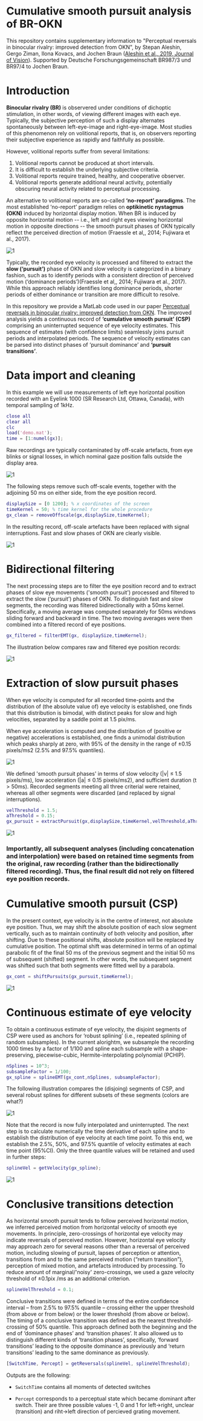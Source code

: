 # Cumulative smooth pursuit analysis of BR-OKN
This repository contains supplementary information to "Perceptual reversals in binocular rivalry: improved detection from OKN", by Stepan Aleshin, Gergo Ziman, Ilona Kovacs, and Jochen Braun ([Aleshin et al., 2019, Journal of Vision](https://jov.arvojournals.org/article.aspx?articleid=2728678)).  Supported by Deutsche Forschungsgemeinschaft BR987/3 und BR97/4 to Jochen Braun.
<!---
## Citing
If you use the code from this repo in a publication you can thus cite it using the following:
????i??. <details><summary>BibTex</summary>
<p>

#### ????
<p>  
</details>
-->

# Introduction
**Binocular rivalry (BR)** is observered under conditions of dichoptic stimulation, in other words, of viewing different images with each eye.  Typically, the subjective perception of such a display alternates spontaneously between left-eye-image and  right-eye-image.  Most studies of this phenomenon rely on volitional reports, that is, on observers reporting their subjective experience as rapidly and faithfully as possible. 

However, volitional reports suffer from several limitations:
1. Volitional reports cannot be produced at short intervals.
2. It is difficult to establish the underlying subjective criteria.
3. Volitional reports require trained, healthy, and cooperative observer. 
4. Volitional reports generate additional neural activity, potentially obscuring neural activity related to perceptual processing.

An alternative to volitional reports are so-called **‘no-report’ paradigms**. The most established ‘no-report’ paradigm relies on **optikinetic nystagmus (OKN)** induced by horizontal display motion.  When BR is induced by opposite horizontal motion -- i.e., left and right eyes viewing horizontal motion in opposite directions -- the smooth pursuit phases of OKN typically reflect the perceived direction of motion (Fraessle et al,, 2014; Fujiwara et al., 2017). 


![1](./png/intro.png)

Typically, the recorded eye velocity is processed and filtered to extract the **slow (‘pursuit’)** phase of OKN and slow velocity is categorized in a binary fashion, such as to identify periods with a consistent direction of perceived motion (‘dominance periods’)(Fraessle et al,, 2014; Fujiwara et al., 2017). While this approach reliably identifies long dominance periods, shorter periods of either dominance or transition are more difficult to resolve.

In this repository we provide a MatLab code used in our paper [Perceptual reversals in binocular rivalry: improved detection from OKN](??). The improved analysis yields a continuous record of **‘cumulative smooth pursuit’ (CSP)** comprising an uninterrupted sequence of eye velocity estimates.  This sequence of estimates (with confidence limits) seamlessly joins pursuit periods and interpolated periods. The sequence of velocity estimates can be parsed into distinct phases of ‘pursuit dominance’ and **‘pursuit transitions’**.

# Data import and cleaning
In this example we will use measurements of left eye horizontal position recorded with an Eyelink 1000 (SR Research Ltd, Ottawa, Canada), with temporal sampling of 1kHz. 

```matlab
close all
clear all
clc
load('demo.mat');
time = [1:numel(gx)];
```

Raw recordings are typically contaminated by off-scale artefacts, from eye blinks or signal losses, in which nominal gaze position falls outside the display area.

![1](./png/fig1.png)

The following steps remove such off-scale events, together with the adjoining 50 ms on either side, from the eye position record.

```matlab
displaySize = [0 1200]; % x coordinates of the screen
timeKernel = 50; % time kernel for the whole procedure
gx_clean = removeOffscale(gx,displaySize,timeKernel);
```

In the resulting record, off-scale artefacts have been replaced with signal interruptions. Fast and slow phases of OKN are clearly visible.

![1](./png/fig2.png)

# Bidirectional filtering
The next processing steps are to filter the eye position record and to extract phases of slow eye movements ('smooth pursuit')  processed and filtered to extract the slow (‘pursuit’) phases of OKN. To distinguish fast and slow segments, the recording was filtered bidirectionally with a 50ms kernel. Specifically, a moving average was computed separately for 50ms windows sliding forward and backward in time. The two moving averages were then combined into a filtered record of eye positions. 

```matlab
gx_filtered = filterEMT(gx, displaySize,timeKernel);
```

The illustration below compares raw and filtered eye position records:

![1](./png/fig3.png)

# Extraction of slow pursuit phases
When eye velocity is computed for all recorded time-points and the distribution of (the absolute value of) eye velocity is established, one finds that this distribution is bimodal, with distinct peaks for slow and high velocities, separated by a saddle point at 1.5 pix/ms.

When eye acceleration is computed and the distribution of (positive or negative) accelerations is established, one finds a unimodal distribution which peaks sharply at zero, with 95% of the density in the range of ±0.15 pixels/ms2 (2.5% and 97.5% quantiles).

![1](./png/fig4.png)

We defined 'smooth pursuit phases' in terms of slow velocity (|v| ≤ 1.5 pixels/ms), low acceleration (|a|  ≤ 0.15 pixels/ms2), and sufficient duration (t > 50ms).  Recorded segments meeting all three criterial were retained, whereas all other segments were discarded (and replaced by signal interruptions).

```matlab
velThreshold = 1.5;
aThreshold = 0.15;
gx_pursuit = extractPursuit(gx,displaySize,timeKernel,velThreshold,aThreshold);
```

![1](./png/fig5.png)

### Importantly, all subsequent analyses (including concatenation and interpolation) were based on retained time segments from the original, raw recording (rather than the bidirectionally filtered recording). Thus, the final result did not rely on filtered eye position records. ###

# Cumulative smooth pursuit (CSP)
In the present context, eye velocity is in the centre of interest, not absolute eye position. Thus, we may shift the absolute position of each slow segment vertically, such as to maintain continuity of both velocity and position, after shifting. Due to these positional shifts, absolute position will be replaced by cumulative position. The optimal shift was determined in terms of an optimal parabolic fit of the final 50 ms of the previous segment and the initial 50 ms of subsequent (shifted) segment. In other words, the subsequent segment was shifted such that both segments were fitted well by a parabola.

```matlab
gx_cont = shiftPursuits(gx_pursuit,timeKernel);
```

![1](./png/fig6.png)

# Continuous estimate of eye velocity

To obtain a continuous estimate of eye velocity, the disjoint segments of CSP were used as anchors for ‘robust splining’ (i.e., repeated splining of random subsamples). In the current alorightm, we subsample the recording 1000 times by a factor of 1/100 and spline each subsample with a shape-preserving, piecewise-cubic, Hermite-interpolating polynomial (PCHIP).

```matlab
nSplines = 10^3;
subsampleFactor = 1/100;
gx_spline = splineEMT(gx_cont,nSplines, subsampleFactor);
```

The following illustration compares the (disjoing) segments of CSP, and several robust splines for different subsets of these segments (colors are what?)

![1](./png/fig7.png)

Note that the record is now fully interpolated and uninterrupted.  The next step is to calculate numerically the time derivative of each spline and to establish the distribution of eye velocity at each time point.  To this end, we establish the 2.5%, 50%, and 97.5% quantile of velocity estimates at each time point (95%CI). Only the three quantile values will be retained and used in further steps:

```matlab
splineVel = getVelocity(gx_spline);
```

![1](./png/fig8.png)

# Conclusive transitions detection

As horizontal smooth pursuit tends to follow perceived horizontal motion, we inferred perceived motion from horizontal velocity of smooth eye movements. In principle, zero-crossings of horizontal eye velocity may indicate reversals of perceived motion. However, horizontal eye velocity may approach zero for several reasons other than a reversal of perceived motion, including slowing of pursuit, lapses of perception or attention, transitions from and to the same perceived motion (“return transition”), perception of mixed motion, and artefacts introduced by processing. To reduce amount of marginal/'noisy' zero-crossings, we used a gaze velocity threshold of ±0.1pix /ms as an additional criterion.

```matlab
splineVelThreshold = 0.1;
```

Conclusive transitions were defined in terms of the entire confidence interval – from 2.5% to 97.5% quantile – crossing either the upper threshold (from above or from below) or the lower threshold (from above or below). The timing of a conclusive transition was defined as the nearest threshold-crossing of 50% quantile. This approach defined both the beginning and the end of ‘dominance phases’ and ‘transition phases’. It also allowed us to distinguish different kinds of ‘transition phases’, specifically, ‘forward transitions’ leading to the opposite dominance as previously and ‘return transitions’ leading to the same dominance as previously.

```matlab
[SwitchTime, Percept] = getReversals(splineVel, splineVelThreshold);
```

Outputs are the following: 

- `SwitchTime` contains all moments of detected switches

- `Percept` corresponds to a perceptual state which became dominant after switch. Their are three possible values -1, 0 and 1 for left->right, unclear (transition) and riht->left direction of percieved grating movement.

